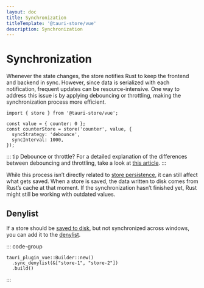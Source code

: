 ```yaml
---
layout: doc
title: Synchronization
titleTemplate: '@tauri-store/vue'
description: Synchronization
---
```


# Synchronization

Whenever the state changes, the store notifies Rust to keep the frontend and backend in sync. However, since data is serialized with each notification, frequent updates can be resource-intensive. One way to address this issue is by applying debouncing or throttling, making the synchronization process more efficient.

```typescript{5-6}
import { store } from '@tauri-store/vue';

const value = { counter: 0 };
const counterStore = store('counter', value, {
  syncStrategy: 'debounce',
  syncInterval: 1000,
});
```

::: tip Debounce or throttle?
For a detailed explanation of the differences between debouncing and throttling, take a look at [this article](https://kettanaito.com/blog/debounce-vs-throttle).
:::

While this process isn’t directly related to [store persistence](./persisting-state.md), it can still affect what gets saved. When a store is saved, the data written to disk comes from Rust’s cache at that moment. If the synchronization hasn’t finished yet, Rust might still be working with outdated values.

## Denylist

If a store should be [saved to disk](./persisting-state.md), but not synchronized across windows, you can add it to the [denylist](https://docs.rs/tauri-plugin-vue/latest/tauri_plugin_vue/struct.Builder.html#method.sync_denylist).

::: code-group

```rust{2} [src-tauri/src/lib.rs]
tauri_plugin_vue::Builder::new()
  .sync_denylist(&["store-1", "store-2"])
  .build()
```

:::

